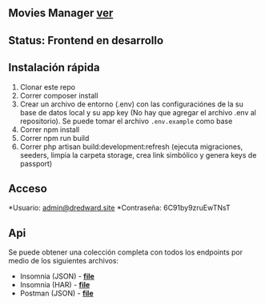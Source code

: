 
## Movies Manager **[ver](http://dev-movies.dredward.site)**

## Status: Frontend en desarrollo

## Instalación rápida

1. Clonar este repo
2. Correr composer install
3. Crear un archivo de entorno (.env) con las configuraciónes de la su base de datos local y su app key (No hay que agregar el archivo .env al repositorio). Se puede tomar el archivo `.env.example` como base
4. Correr npm install
5. Correr npm run build
6. Correr php artisan build:development:refresh (ejecuta migraciones, seeders, limpia la carpeta storage, crea link simbólico y genera keys de passport)



## Acceso

*Usuario: admin@dredward.site
*Contraseña: 6C91by9zruEwTNsT

## Api
Se puede obtener una colección completa con todos los endpoints por medio de los siguientes archivos:
* Insomnia (JSON) - **[file](https://github.com/DR-Edward/Movies/blob/master/Importation/Insomnia_2020-08-17.json)**
* Insomnia (HAR) - **[file](https://github.com/DR-Edward/Movies/blob/master/Importation/Insomnia_2020-08-17.har)**
* Postman (JSON) - **[file](https://github.com/DR-Edward/Movies/blob/master/Importation/Movies.postman_collection.json)**
